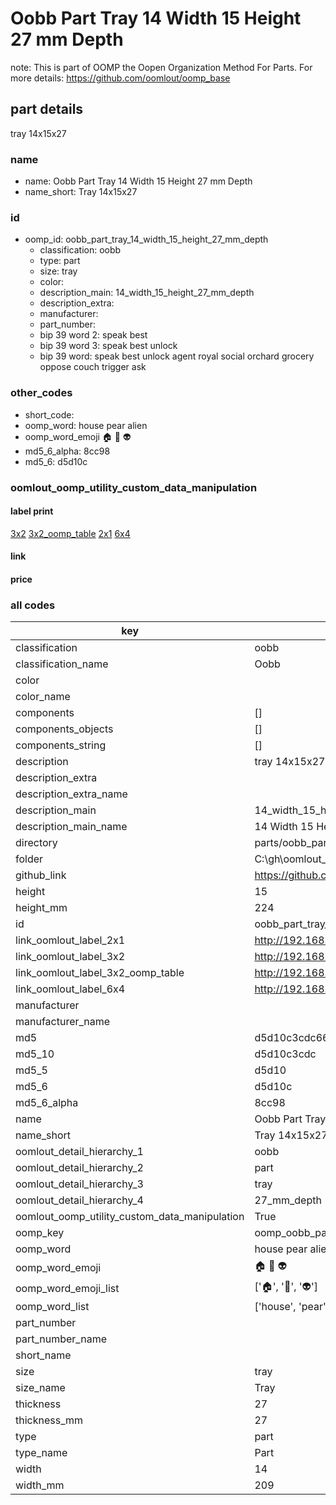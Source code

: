 # Oobb Part Tray 14 Width 15 Height 27 mm Depth  

note: This is part of OOMP the Oopen Organization Method For Parts. For more details: https://github.com/oomlout/oomp_base

##  part details
  



tray 14x15x27



### name
* name: Oobb Part Tray 14 Width 15 Height 27 mm Depth
* name_short: Tray 14x15x27 
### id
* oomp_id: oobb_part_tray_14_width_15_height_27_mm_depth
  * classification: oobb
  * type: part
  * size: tray
  * color: 
  * description_main: 14_width_15_height_27_mm_depth
  * description_extra: 
  * manufacturer: 
  * part_number: 
  * bip 39 word 2: speak best
  * bip 39 word 3: speak best unlock
  * bip 39 word: speak best unlock agent royal social orchard grocery oppose couch trigger ask

### other_codes
* short_code: 
* oomp_word: house pear alien
* oomp_word_emoji :house: :pear: :alien:
* md5_6_alpha: 8cc98
* md5_6: d5d10c






### oomlout_oomp_utility_custom_data_manipulation
#### label print
[3x2](http://192.168.1.245:1112/?label=oomp%208cc98)
[3x2_oomp_table](http://192.168.1.108:1112/?label=oomp%208cc98)
[2x1](http://192.168.1.242:1112/?label=oomp%208cc98)
[6x4](http://192.168.1.55:1112/?label=oomp%208cc98)    

#### link

                              

#### price







### all codes 
| key | value |  
| --- | --- |  
| classification | oobb |  
| classification_name | Oobb |  
| color |  |  
| color_name |  |  
| components | [] |  
| components_objects | [] |  
| components_string | [] |  
| description | tray 14x15x27 |  
| description_extra |  |  
| description_extra_name |  |  
| description_main | 14_width_15_height_27_mm_depth |  
| description_main_name | 14 Width 15 Height 27 mm Depth |  
| directory | parts/oobb_part_tray_14_width_15_height_27_mm_depth |  
| folder | C:\gh\oomlout_oobb_version_4_generated_parts\parts\oobb_part_tray_14_width_15_height_27_mm_depth |  
| github_link | https://github.com/oomlout/oomlout_oomp_part_src/tree/main/parts/oobb_part_tray_14_width_15_height_27_mm_depth |  
| height | 15 |  
| height_mm | 224 |  
| id | oobb_part_tray_14_width_15_height_27_mm_depth |  
| link_oomlout_label_2x1 | http://192.168.1.242:1112/?label=oomp%208cc98 |  
| link_oomlout_label_3x2 | http://192.168.1.245:1112/?label=oomp%208cc98 |  
| link_oomlout_label_3x2_oomp_table | http://192.168.1.108:1112/?label=oomp%208cc98 |  
| link_oomlout_label_6x4 | http://192.168.1.55:1112/?label=oomp%208cc98 |  
| manufacturer |  |  
| manufacturer_name |  |  
| md5 | d5d10c3cdc66d38337de504fdc055686 |  
| md5_10 | d5d10c3cdc |  
| md5_5 | d5d10 |  
| md5_6 | d5d10c |  
| md5_6_alpha | 8cc98 |  
| name | Oobb Part Tray 14 Width 15 Height 27 mm Depth |  
| name_short | Tray 14x15x27  |  
| oomlout_detail_hierarchy_1 | oobb |  
| oomlout_detail_hierarchy_2 | part |  
| oomlout_detail_hierarchy_3 | tray |  
| oomlout_detail_hierarchy_4 | 27_mm_depth |  
| oomlout_oomp_utility_custom_data_manipulation | True |  
| oomp_key | oomp_oobb_part_tray_14_width_15_height_27_mm_depth |  
| oomp_word | house pear alien |  
| oomp_word_emoji | :house: :pear: :alien: |  
| oomp_word_emoji_list | [':house:', ':pear:', ':alien:'] |  
| oomp_word_list | ['house', 'pear', 'alien'] |  
| part_number |  |  
| part_number_name |  |  
| short_name |  |  
| size | tray |  
| size_name | Tray |  
| thickness | 27 |  
| thickness_mm | 27 |  
| type | part |  
| type_name | Part |  
| width | 14 |  
| width_mm | 209 |  
